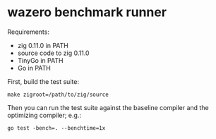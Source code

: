 # wazero benchmark runner

Requirements:

- zig 0.11.0 in PATH
- source code to zig 0.11.0
- TinyGo in PATH
- Go in PATH

First, build the test suite:

    make zigroot=/path/to/zig/source

Then you can run the test suite against the baseline compiler and the optimizing compiler; e.g.:

    go test -bench=. --benchtime=1x

